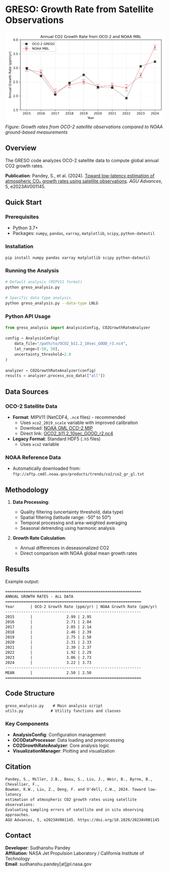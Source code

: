 # GRESO: Growth Rate from Satellite Observations

![Annual CO2 Growth Rates](annual_growth_rate.png)
*Figure: Growth rates from OCO-2 satellite observations compared to NOAA ground-based measurements*

## Overview

The GRESO code analyzes OCO-2 satellite data to compute global annual CO2 growth rates. 

**Publication**: Pandey, S., et al. (2024). [Toward low-latency estimation of atmospheric CO₂ growth rates using satellite observations](https://agupubs.onlinelibrary.wiley.com/doi/full/10.1029/2023AV001145). *AGU Advances*, 5, e2023AV001145.

## Quick Start

### Prerequisites
- Python 3.7+
- Packages: `numpy`, `pandas`, `xarray`, `matplotlib`, `scipy`, `python-dateutil`

### Installation
```bash
pip install numpy pandas xarray matplotlib scipy python-dateutil
```

### Running the Analysis
```bash
# Default analysis (MIPV11 format)
python greso_analysis.py

# Specific data type analysis
python greso_analysis.py --data-type LNLG
```

### Python API Usage
```python
from greso_analysis import AnalysisConfig, CO2GrowthRateAnalyzer

config = AnalysisConfig(
    data_file="/path/to/OCO2_b11.2_10sec_GOOD_r3.nc4",
    lat_range=[-50, 50],
    uncertainty_threshold=2.0
)

analyzer = CO2GrowthRateAnalyzer(config)
results = analyzer.process_oco_data(["all"])
```

## Data Sources

### OCO-2 Satellite Data
- **Format**: MIPV11 (NetCDF4, `.nc4` files) - recommended
  - Uses `xco2_2019_scale` variable with improved calibration
  - Download: [NOAA GML OCO-2 MIP](https://gml.noaa.gov/ccgg/OCO2_v11mip/download.php)
  - Direct link: [OCO2_b11.2_10sec_GOOD_r2.nc4](https://gml.noaa.gov/aftp/user/andy/OCO-2/OCO2_b11.2_10sec_GOOD_r2.nc4)
- **Legacy Format**: Standard HDF5 (`.h5` files)
  - Uses `xco2` variable

### NOAA Reference Data
- Automatically downloaded from: `ftp://aftp.cmdl.noaa.gov/products/trends/co2/co2_gr_gl.txt`

## Methodology

1. **Data Processing**:
   - Quality filtering (uncertainty threshold, data type)
   - Spatial filtering (latitude range: -50° to 50°)
   - Temporal processing and area-weighted averaging
   - Seasonal detrending using harmonic analysis

2. **Growth Rate Calculation**:
   - Annual differences in deseasonalized CO2
   - Direct comparison with NOAA global mean growth rates

## Results

Example output:
```
============================================================
ANNUAL GROWTH RATES - ALL DATA
============================================================
Year       | OCO-2 Growth Rate (ppm/yr) | NOAA Growth Rate (ppm/yr)
------------------------------------------------------------
2015       |               2.99 | 2.95
2016       |               2.71 | 2.84
2017       |               2.05 | 2.14
2018       |               2.46 | 2.39
2019       |               2.75 | 2.50
2020       |               2.31 | 2.33
2021       |               2.30 | 2.37
2022       |               1.92 | 2.29
2023       |               3.06 | 2.73
2024       |               3.22 | 3.73
------------------------------------------------------------
MEAN       |               2.50 | 2.50
============================================================
```



## Code Structure

```
greso_analysis.py    # Main analysis script
utils.py            # Utility functions and classes
```

### Key Components
- **AnalysisConfig**: Configuration management
- **OCODataProcessor**: Data loading and preprocessing
- **CO2GrowthRateAnalyzer**: Core analysis logic
- **VisualizationManager**: Plotting and visualization

## Citation

```
Pandey, S., Miller, J.B., Basu, S., Liu, J., Weir, B., Byrne, B., Chevallier, F., 
Bowman, K.W., Liu, Z., Deng, F. and O'dell, C.W., 2024. Toward low‐latency 
estimation of atmospheric CO2 growth rates using satellite observations: 
Evaluating sampling errors of satellite and in situ observing approaches. 
AGU Advances, 5, e2023AV001145. https://doi.org/10.1029/2023AV001145
```

## Contact

**Developer**: Sudhanshu Pandey  
**Affiliation**: NASA Jet Propulsion Laboratory / California Institute of Technology  
**Email**: sudhanshu.pandey[at]jpl.nasa.gov
